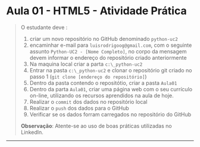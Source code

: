# Aula 01 - HTML5 - Atividade Prática
> O estudante deve :
>   1. criar um novo repositório no GitHub denominado `python-uc2`
>   2. encaminhar e-mail para `luisrodrigoog@gmail.com`, com o seguinte assunto `Python-UC2 - [Nome Completo]`, no corpo da mensagem devem informar o endereço do repositório criado anteriormente
>   3. Na maquina local criar a parta `c:\_python-uc2`
>   4. Entrar na pasta `c:\_python-uc2` e clonar o repositório git criado no passo 1 (`git clone [endereço do repositório]`)
>   5. Dentro da pasta contendo o repositótio, criar a pasta `Aula01`
>   6. Dentro da parta `Aula01`, criar uma página web com o seu currículo on-line, utilizando os recursos aprendidos na aula de hoje. 
>   7. Realizar o `commit` dos dados no repositório local
>   8. Realizar o `push` dos dados para o GitHub
>   9. Verificar se os dados forram carregados no repositório do GitHub
>
> **Observação**: Atente-se ao uso de boas práticas utilizadas no LinkedIn. 


---



